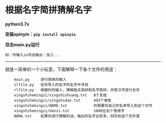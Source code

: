 # 根据名字简拼猜解名字

**python3.7x**

**安装xpinyin：`pip install xpinyin`**

**双击main.py运行**
    
    如：你输入zs将会输出：张三...


---
就是一简单的一个小玩意，下面解释一下各个文件的用途：
```
    main.py     进行简单的输入
    ilfile.py   在你导入的名字的名字中寻找
    rlfile.py   根据你的输入，猜解姓氏简拼和名字简拼，并取汉字进行合并
    xingshihemingzi/xingshishuang.txt   8个复姓
    xingshihemingzi/xingshidan.txt      493个单姓
    xingshihemingzi/NAME.txt            你需要将自己的名单导入到这个文件
    xingshihemingzi/danzi.txt           1000左右个常用字
    NAMe.txt    如果你进行猜解的话，输出的名字比较多，将存到这个文件里

